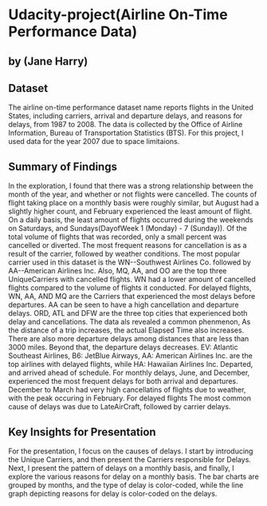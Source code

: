 # Udacity-project(Airline On-Time Performance Data)
## by (Jane Harry)


## Dataset
 
 The airline on-time  performance dataset name reports flights in the United States, including carriers, arrival and departure delays, and reasons for delays, from 1987 to 2008. The data is collected by the Office of Airline Information, Bureau of Transportation Statistics (BTS). For this project, I used data for the year 2007 due to space limitaions.


## Summary of Findings

In the exploration, I found that there was a strong relationship between the month of the year, and whether or not flights were cancelled. The counts of flight taking place on a monthly basis were roughly similar, but August had a slightly higher count, and February experienced the least amount of flight. On a daily basis, the least amount of flights occurred during the weekends on Saturdays, and Sundays(DayofWeek	1 (Monday) - 7 (Sunday)).  Of the total volume of flights that was recorded, only a small percent was cancelled or diverted. The most frequent reasons for cancellation is as a result of the carrier, followed by weather conditions. The most popular carrier used in this dataset is the WN--Southwest Airlines Co. followed by AA--American Airlines Inc. Also, MQ, AA, and OO are the top three UniqueCarriers with cancelled flights. WN had a lower amount of cancelled flights compared to the volume of flights it conducted. For delayed flights, WN, AA, AND MQ are the Carriers that experienced the most delays before departures. AA can be seen to have a high cancellation and departure delays. ORD, ATL and DFW are the three top cities that experienced both delay and cancellations. The data als revealed a common phenmenon, As the distance of a trip increases, the actual Elapsed Time also increases. There are also more departure delays among distances that are less than 3000 miles. Beyond that, the departure delays decreases. EV: Atlantic Southeast Airlines, B6: JetBlue Airways, AA: American Airlines Inc. are the top airlines with delayed flights, while HA: Hawaiian Airlines Inc. Departed, and arrived ahead of schedule. For monthly delays, June, and December, experienced the most frequent delays for both arrival and departures. December to March had very high cancellatins of flights due to weather, with the peak occuring in February. For delayed flights The most common cause of delays was due to LateAirCraft, followed by carrier delays. 


## Key Insights for Presentation


For the presentation, I focus on the causes of delays. I start by introducing the Unique Carriers, and then present the Carriers responsible for Delays. Next, I present the pattern of delays on a  monthly basis, and finally, I explore the various reasons for delay on a monthly basis. The bar charts are grouped by months, and the type of delay is color-coded, while the line graph depicting reasons for delay is color-coded on the delays.
